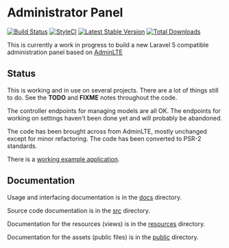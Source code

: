 # Administrator Panel

[![Build Status](https://travis-ci.org/ddpro/admin.png?branch=master)](https://travis-ci.org/ddpro/admin)
[![StyleCI](https://styleci.io/repos/64189152/shield)](https://styleci.io/repos/64189152)
[![Latest Stable Version](https://poser.pugx.org/ddpro/admin/version.png)](https://packagist.org/packages/ddpro/admin)
[![Total Downloads](https://poser.pugx.org/ddpro/admin/d/total.png)](https://packagist.org/packages/ddpro/admin)

This is currently a work in progress to build a new Laravel 5 compatible administration panel based on [AdminLTE](https://almsaeedstudio.com/preview)

## Status

This is working and in use on several projects.  There are a lot of things still to do.
See the **TODO** and **FIXME** notes throughout the code.

The controller endpoints for managing models are all OK.
The endpoints for working on settings haven't been done yet and will probably be abandoned.

The code has been brought across from AdminLTE, mostly unchanged except for minor refactoring.  The code has been
converted to PSR-2 standards.

There is a [working example application](https://github.com/delatbabel/example).

## Documentation

Usage and interfacing documentation is in the [docs](/docs/README.md) directory.

Source code documentation is in the [src](/src/README.md) directory.

Documentation for the resources (views) is in the [resources](/resources/README.md) directory.

Documentation for the assets (public files) is in the [public](/public/README.md) directory.
